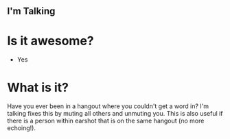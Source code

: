 I'm Talking
----------

Is it awesome?
==========
* Yes

What is it?
==========
Have you ever been in a hangout where you couldn't get a word in?
I'm talking fixes this by muting all others and unmuting you.
This is also useful if there is a person within earshot
that is on the same hangout (no more echoing!). 
